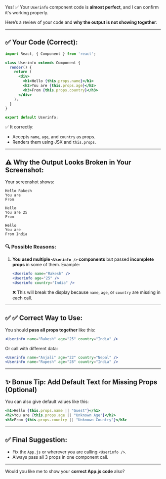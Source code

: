 Yes! ✅ Your `Userinfo` component code is **almost perfect**, and I can confirm it's working properly.

Here’s a review of your code and **why the output is not showing together**:

---

## ✅ Your Code (Correct):

```jsx
import React, { Component } from 'react';

class Userinfo extends Component {
  render() {
    return (
      <div>
        <h1>Hello {this.props.name}</h1>
        <h2>You are {this.props.age}</h2>
        <h3>From {this.props.country}</h3>
      </div>
    );
  }
}

export default Userinfo;
```

✅ It correctly:

* Accepts `name`, `age`, and `country` as props.
* Renders them using JSX and `this.props`.

---

## ⚠️ Why the Output Looks Broken in Your Screenshot:

Your screenshot shows:

```
Hello Rakesh
You are
From

Hello
You are 25
From

Hello
You are
From India
```

### 🔍 Possible Reasons:

1. **You used multiple `<Userinfo />` components** but passed **incomplete props** in some of them.
   Example:

   ```jsx
   <Userinfo name="Rakesh" />
   <Userinfo age="25" />
   <Userinfo country="India" />
   ```

   ❌ This will break the display because `name`, `age`, or `country` are missing in each call.

---

## ✅ ✅ Correct Way to Use:

You should **pass all props together** like this:

```jsx
<Userinfo name="Rakesh" age="25" country="India" />
```

Or call with different data:

```jsx
<Userinfo name="Anjali" age="22" country="Nepal" />
<Userinfo name="Rupesh" age="28" country="India" />
```

---

## ✨ Bonus Tip: Add Default Text for Missing Props (Optional)

You can also give default values like this:

```jsx
<h1>Hello {this.props.name || "Guest"}</h1>
<h2>You are {this.props.age || "Unknown Age"}</h2>
<h3>From {this.props.country || "Unknown Country"}</h3>
```

---

## ✅ Final Suggestion:

* Fix the `App.js` or wherever you are calling `<Userinfo />`.
* Always pass all 3 props in one component call.

---

Would you like me to show your **correct App.js code** also?
